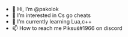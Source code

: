 - 👋 Hi, I’m @pakolok
- 👀 I’m interested in Cs go cheats
- 🌱 I’m currently learning Lua,c++
- 📫 How to reach me Piksuś#1966 on discord

<!---
pakolok/pakolok is a ✨ special ✨ repository because its `README.md` (this file) appears on your GitHub profile.
You can click the Preview link to take a look at your changes.
--->
